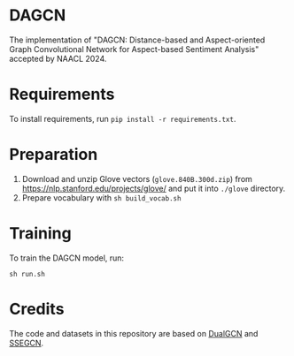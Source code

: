 # DAGCN

The implementation of "DAGCN: Distance-based and Aspect-oriented Graph Convolutional Network for Aspect-based Sentiment Analysis" accepted by NAACL 2024.

# Requirements

To install requirements, run `pip install -r requirements.txt`.

# Preparation

1. Download and unzip Glove vectors (`glove.840B.300d.zip`) from https://nlp.stanford.edu/projects/glove/ and put it into `./glove` directory.
2. Prepare vocabulary with `sh build_vocab.sh`

# Training

To train the DAGCN model, run:

`sh run.sh`

# Credits

The code and datasets in this repository are based on [DualGCN](https://github.com/CCChenhao997/DualGCN-ABSA) and [SSEGCN](https://github.com/zhangzheng1997/SSEGCN-ABSA).